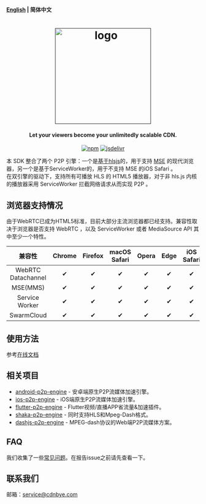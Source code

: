 **[English](README.md) | 简体中文**

<h1 align="center"><a href="" target="_blank" rel="noopener noreferrer"><img width="250" src="https://www.swarmcloud.net/img/logo.png" alt="logo"></a></h1>
<h4 align="center">Let your viewers become your unlimitedly scalable CDN.</h4>
<p align="center">
  <a href="https://www.npmjs.com/package/@swarmcloud/hls"><img src="https://img.shields.io/npm/v/@swarmcloud/hls.svg?style=flat" alt="npm"></a>
  <a href="https://www.jsdelivr.com/package/npm/@swarmcloud/hls"><img src="https://data.jsdelivr.com/v1/package/npm/@swarmcloud/hls/badge" alt="jsdelivr"></a>
</p>

本 SDK 整合了两个 P2P 引擎：一个是[基于hlsjs](https://swarmcloud.net/cn/web/introduction.html)的，用于支持 [MSE]() 的现代浏览器，另一个是基于ServiceWorker的，用于不支持 MSE 的iOS Safari 。
<br>
在双引擎的驱动下，支持所有可播放 HLS 的 HTML5 播放器，对于非 hls.js 内核的播放器采用 ServiceWorker 拦截网络请求从而实现 P2P 。

## 浏览器支持情况
由于WebRTC已成为HTML5标准，目前大部分主流浏览器都已经支持。兼容性取决于浏览器是否支持 WebRTC ，以及 ServiceWorker 或者 MediaSource API 其中至少一个特性。

 兼容性|Chrome | Firefox | macOS Safari| Opera | Edge | iOS Safari | IE |
:-: | :-: | :-: | :-: | :-: | :-:| :-:| :-:
 WebRTC Datachannel | ✔ | ✔  | ✔  |  ✔ | ✔ | ✔  |  ❌ |
 MSE(MMS)           | ✔  | ✔  | ✔  | ✔ | ✔ | ✔  |  ❌ |
 Service Worker     | ✔ | ✔  | ✔  | ✔  | ✔ | ✔  |  ❌ |
 SwarmCloud         | ✔ | ✔  | ✔  |  ✔ | ✔ |  ✔ |  ❌ |

## 使用方法
参考[在线文档](https://swarmcloud.net/cn/web-hls/usage.html)

## 相关项目
- [android-p2p-engine](https://gitee.com/cdnbye/android-p2p-engine) - 安卓端原生P2P流媒体加速引擎。
- [ios-p2p-engine](https://gitee.com/cdnbye/ios-p2p-engine) - iOS端原生P2P流媒体加速引擎。
- [flutter-p2p-engine](https://gitee.com/cdnbye/flutter-p2p-engine) - Flutter视频/直播APP省流量&加速插件。
- [shaka-p2p-engine](https://github.com/cdnbye/shaka-p2p-engine) - 同时支持HLS和Mpeg-Dash格式。
- [dashjs-p2p-engine](https://github.com/cdnbye/dashjs-p2p-engine) - MPEG-dash协议的Web端P2P流媒体方案。

## FAQ
我们收集了一些[常见问题](https://swarmcloud.net/faq.html)。在报告issue之前请先查看一下。

## 联系我们
邮箱：service@cdnbye.com


